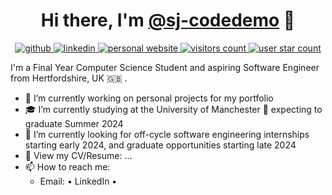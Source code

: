 <!-- TODO: Put Profile Banner here-->

<p>
    <h1 align="center">
        Hi there, I'm <a href "https://github.com/sj-codedemo">@sj-codedemo</a> 👋
    </h1>
</p>

<!-- TODO: Put GitHub stats here-->

<p align="center">
    <!-- GitHub -->
    <a href="https://github.com/sj-codedemo">
        <img src="https://img.shields.io/badge/github-%40sj--codedemo-211F1F?style=flat&logo=github&logoColor=white"
            alt="github" />
    </a>
    <!-- Linkedin -->
    <a href="">
        <img src="https://img.shields.io/badge/linkedin-username-0077B5?style=flat&logo=linkedin&logoColor=white"
            alt="linkedin" />
    </a>
    <!-- Personal Website -->
    <a href="sj-codedemo.github.io">
        <img src="https://img.shields.io/website?url=sj-codedemo.github.io&up_color=blue&down_message=offline&down_color=lightgrey&style=flat&label=My%20Website"
            alt="personal website" />
    </a>
    <!-- Visitor Count -->
    <a href="https://github.com/sj-codedemo">
        <img src="https://komarev.com/ghpvc/?username=sj-codedemo&style=flat&color=brightgreen" alt="visitors count" />
    </a>
    <!-- Profile Star Count -->
    <a href="">
        <img src="https://img.shields.io/github/stars/sj-codedemo" alt="user star count" alt="profile stars count" />
    </a>
</p>


I'm a Final Year Computer Science Student and aspiring Software Engineer from Hertfordshire, UK 🇬🇧 .

- 🌱 I’m currently working on personal projects for my portfolio
- 🎓 I’m currently studying at the University of Manchester 🐝 expecting to graduate Summer 2024
- 💼 I’m currently looking for off-cycle software engineering internships starting early 2024, and graduate opportunities starting late 2024
- 📝 View my CV/Resume: ...
- 📫 How to reach me:
  - Email: []()     •    LinkedIn[]()   •
